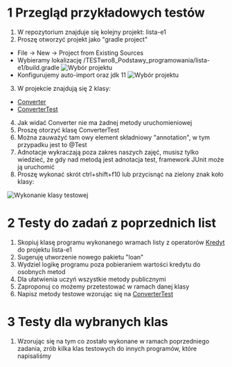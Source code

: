 # 1 Przegląd przykładowych testów

1. W repozytorium znajduje się kolejny projekt: lista-e1
2. Proszę otworzyć projekt jako "gradle project"
- File -> New -> Project from Existing Sources
- Wybieramy lokalizację /TESTwro8_Podstawy_programowania/lista-e1/build.gradle
![Wybór projektu](../obrazy/gradle_project.PNG)
- Konfigurujemy auto-import oraz jdk 11
![Wybór projektu](../obrazy/gradle_project2.PNG)
3. W projekcie znajdują się 2 klasy:
- [Converter](../lista-e1/src/main/java/pl/sda/programming/Converter.java)
- [ConverterTest](../lista-e1/src/test/java/pl/sda/programming/ConverterTest.java)
4. Jak widać Converter nie ma żadnej metody uruchomieniowej
5. Proszę otorzyć klasę ConverterTest
6. Można zauważyć tam owy element składniowy "annotation", w tym przypadku jest to @Test
7. Adnotacje wykraczają poza zakres naszych zajęć, musisz tylko wiedzieć, że gdy nad metodą jest adnotacja test, framework JUnit może ją uruchomić
8. Proszę wykonać skrót ctrl+shift+f10 lub przycisnąć na zielony znak koło klasy:

![Wykonanie klasy testowej](../obrazy/wykonanie_testu.PNG)


# 2 Testy do zadań z poprzednich list
1. Skopiuj klasę programu wykonanego wramach listy z operatorów [Kredyt](./B2_operatory.md) do projektu lista-e1
2. Sugeruję utworzenie nowego pakietu "loan"
3. Wydziel logikę programu poza pobieraniem wartości kredytu do osobnych metod
4. Dla ułatwienia uczyń wszystkie metody publicznymi
5. Zaproponuj co możemy przetestować w ramach danej klasy
6. Napisz metody testowe wzorując się na [ConverterTest](../lista-e1/src/test/java/pl/sda/programming/ConverterTest.java)

# 3 Testy dla wybranych klas
1. Wzorując się na tym co zostało wykonane w ramach poprzedniego zadania, zrób kilka klas testowych do innych programów, które napisaliśmy
